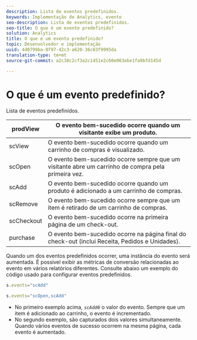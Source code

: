 ```yaml
---
description: Lista de eventos predefinidos.
keywords: Implementação do Analytics, evento
seo-description: Lista de eventos predefinidos.
seo-title: O que é um evento predefinido?
solution: Analytics
title: O que é um evento predefinido?
topic: Desenvolvedor e implementação
uuid: 4d0799ba-0f97-42c3-a620-36c03f9995da
translation-type: tm+mt
source-git-commit: a2c38c2cf3a2c1451e2c60e003ebe1fa9bfd145d

---
```



# O que é um evento predefinido?

Lista de eventos predefinidos.

| prodView | O evento bem-sucedido ocorre quando um visitante exibe um produto. |
|---|---|
| scView | O evento bem-sucedido ocorre quando um carrinho de compras é visualizado. |
| scOpen | O evento bem-sucedido ocorre sempre que um visitante abre um carrinho de compra pela primeira vez. |
| scAdd | O evento bem-sucedido ocorre quando um produto é adicionado a um carrinho de compras. |
| scRemove | O evento bem-sucedido ocorre sempre que um item é retirado de um carrinho de compras. |
| scCheckout | O evento bem-sucedido ocorre na primeira página de um check-out. |
| purchase | O evento bem-sucedido ocorre na página final do check-out (inclui Receita, Pedidos e Unidades). |

Quando um dos eventos predefinidos ocorrer, uma instância do evento será aumentada. É possível exibir as métricas de conversão relacionadas ao evento em vários relatórios diferentes. Consulte abaixo um exemplo do código usado para configurar eventos predefinidos.

```js
s.events="scAdd"
```

```js
s.events="scOpen,scAdd"
```

* No primeiro exemplo acima, *`scAdd`*&#x200B;é o valor do evento. Sempre que um item é adicionado ao carrinho, o evento é incrementado.
* No segundo exemplo, são capturados dois valores simultaneamente. Quando vários eventos de sucesso ocorrem na mesma página, cada evento é aumentado.

